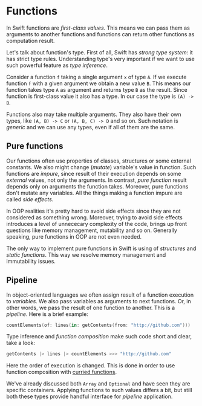 
# Functions
In Swift functions are _first-class values_. This means we can pass them as arguments to another functions and functions can return other functions as computation result. 

Let's talk about function's type. First of all, Swift has _strong type system_: it has strict type rules. Understanding type's very important if we want to use such powerful feature as _type inference_.

Consider a function `f` taking a single argument `x` of type `A`. If we execute function `f` with a given argument we obtain a new value `B`. This means our function takes type `A` as argument and returns type `B` as the result. Since function is first-class value it also has a type. In our case the type is `(A) -> B`.

Functions also may take multiple arguments. They also have their own types, like `(A, B) -> C` or `(A, B, C) -> D` and so on. Such notation is _generic_ and we can use any types, even if all of them are the same.

## Pure functions
Our functions often use properties of classes, structures or some external constants. We also might change (_mutate_) variable's value in function. Such functions are _impure_, since result of their execution depends on some _external_ values, not only the arguments. In contrast, _pure function_ result depends only on arguments the function takes. Moreover, pure functions don't mutate any variables. All the things making a function impure are called _side effects_.

In OOP realities it's pretty hard to avoid side effects since they are not considered as something wrong. Moreover, trying to avoid side effects introduces a level of unnececary complexity of the code, brings up front questions like memory management, mutability and so on. Generally speaking, pure functions in OOP are not even needed.

The only way to implement pure functions in Swift is using of _structures_ and _static functions_. This way we resolve memory management and immutability issues.

## Pipeline
In object-oriented languages we often assign result of a function execution to _variables_. We also pass variables as arguments to next functions. Or, in other words, we pass the result of one function to another. This is a _pipeline_. Here is a brief example:

```swift
countElements(of: lines(in: getContents(from: "http://github.com")))
```

Type inference and _function composition_ make such code short and clear, take a look:

```swift
getContents |> lines |> countElements >>> "http://github.com"
```

Here the order of execution is changed. This is done in order to use function composition with [curried functions](/Currying.md).

We've already discussed both `Array` and `Optional` and have seen they are specific containers. Applying functions to such values differs a bit, but still both these types provide handful interface for _pipeline_ application.